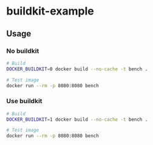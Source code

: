 # buildkit-example
## Usage
### No buildkit
```bash
# Build
DOCKER_BUILDKIT=0 docker build --no-cache -t bench .

# Test image
docker run --rm -p 8080:8080 bench
```

### Use buildkit
```bash
# Build
DOCKER_BUILDKIT=1 docker build --no-cache -t bench .

# Test image
docker run --rm -p 8080:8080 bench
```

